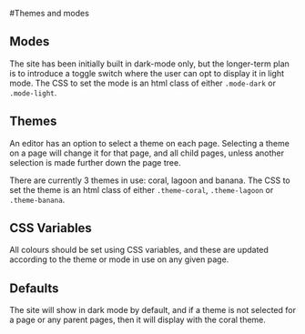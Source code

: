 #Themes and modes

## Modes

The site has been initially built in dark-mode only, but the longer-term plan is to introduce a toggle switch where the user can opt to display it in light mode. The CSS to set the mode is an html class of either `.mode-dark` or `.mode-light`.

## Themes

An editor has an option to select a theme on each page. Selecting a theme on a page will change it for that page, and all child pages, unless another selection is made further down the page tree.

There are currently 3 themes in use: coral, lagoon and banana. The CSS to set the theme is an html class of either `.theme-coral`, `.theme-lagoon` or `.theme-banana`.

## CSS Variables

All colours should be set using CSS variables, and these are updated according to the theme or mode in use on any given page.

## Defaults

The site will show in dark mode by default, and if a theme is not selected for a page or any parent pages, then it will display with the coral theme.
